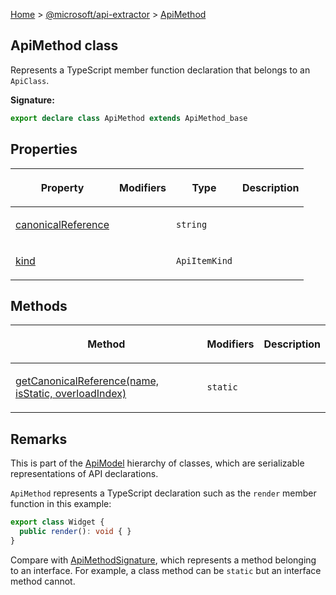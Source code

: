 [Home](./index) &gt; [@microsoft/api-extractor](./api-extractor.md) &gt; [ApiMethod](./api-extractor.apimethod.md)

## ApiMethod class

Represents a TypeScript member function declaration that belongs to an `ApiClass`<!-- -->.

<b>Signature:</b>

```typescript
export declare class ApiMethod extends ApiMethod_base 
```

## Properties

|  <p>Property</p> | <p>Modifiers</p> | <p>Type</p> | <p>Description</p> |
|  --- | --- | --- | --- |
|  <p>[canonicalReference](./api-extractor.apimethod.canonicalreference.md)</p> |  | <p>`string`</p> | <p></p> |
|  <p>[kind](./api-extractor.apimethod.kind.md)</p> |  | <p>`ApiItemKind`</p> | <p></p> |

## Methods

|  <p>Method</p> | <p>Modifiers</p> | <p>Description</p> |
|  --- | --- | --- |
|  <p>[getCanonicalReference(name, isStatic, overloadIndex)](./api-extractor.apimethod.getcanonicalreference.md)</p> | <p>`static`</p> |  |

## Remarks

This is part of the [ApiModel](./api-extractor.apimodel.md) hierarchy of classes, which are serializable representations of API declarations.

`ApiMethod` represents a TypeScript declaration such as the `render` member function in this example:

```ts
export class Widget {
  public render(): void { }
}

```
Compare with [ApiMethodSignature](./api-extractor.apimethodsignature.md)<!-- -->, which represents a method belonging to an interface. For example, a class method can be `static` but an interface method cannot.

